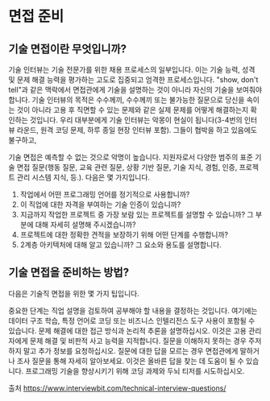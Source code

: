 # 면접 준비

## 기술 면접이란 무엇입니까?
기술 인터뷰는 기술 전문가를 위한 채용 프로세스의 일부입니다. 이는 기술 능력, 성격 및 문제 해결 능력을 평가하는 고도로 집중되고 엄격한 프로세스입니다. "show, don't tell"과 같은 맥락에서 면접관에게 기술을 설명하는 것이 아니라 자신의 기술을 보여줘야 합니다. 기술 인터뷰의 목적은 수수께끼, 수수께끼 또는 불가능한 질문으로 당신을 속이는 것이 아니라 고용 후 직면할 수 있는 문제와 같은 실제 문제를 어떻게 해결하는지 확인하는 것입니다. 우리 대부분에게 기술 인터뷰는 악몽이 현실이 됩니다(3-4번의 인터뷰 라운드, 원격 코딩 문제, 하루 종일 현장 인터뷰 포함). 그들이 협박을 하고 있음에도 불구하고,

기술 면접은 예측할 수 없는 것으로 악명이 높습니다. 지원자로서 다양한 범주의 표준 기술 면접 질문(행동 질문, 교육 관련 질문, 상황 기반 질문, 기술 지식, 경험, 인증, 프로젝트 관리 시스템 지식, 등.). 다음은 몇 가지입니다.

1. 작업에서 어떤 프로그래밍 언어를 정기적으로 사용합니까?
2. 이 직업에 대한 자격을 부여하는 기술 인증이 있습니까?
3. 지금까지 작업한 프로젝트 중 가장 보람 있는 프로젝트를 설명할 수 있습니까? 그 부분에 대해 자세히 설명해 주시겠습니까?
4. 프로젝트에 대한 정확한 견적을 보장하기 위해 어떤 단계를 수행합니까?
5. 2계층 아키텍처에 대해 알고 있습니까? 그 요소와 용도를 설명합니다.
 

## 기술 면접을 준비하는 방법?
다음은 기술직 면접을 위한 몇 가지 팁입니다.

중요한 단계는 직업 설명을 검토하여 공부해야 할 내용을 결정하는 것입니다. 여기에는 데이터 구조 학습, 특정 언어로 코딩 또는 비즈니스 인텔리전스 도구 사용이 포함될 수 있습니다.
문제 해결에 대한 접근 방식과 논리적 추론을 설명하십시오. 이것은 고용 관리자에게 문제 해결 및 비판적 사고 능력을 지적합니다.
질문을 이해하지 못하는 경우 주저하지 말고 추가 정보를 요청하십시오. 질문에 대한 답을 모르는 경우 면접관에게 말하거나 조사 질문을 통해 자세히 알아보세요. 이것은 올바른 답을 찾는 데 도움이 될 수 있습니다.
프로그래밍 기술을 향상시키기 위해 코딩 과제와 두뇌 티저를 시도하십시오.

출처
https://www.interviewbit.com/technical-interview-questions/